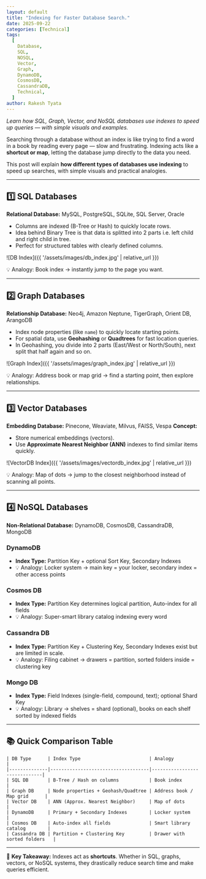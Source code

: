 ```yaml
---
layout: default
title: "Indexing for Faster Database Search."
date: 2025-09-22
categories: [Technical]
tags:
  [
    Database,
    SQL,
    NOSQL,
    Vector,
    Graph,
    DynamoDB,
    CosmosDB,
    CassandraDB,
    Technical,
  ]
author: Rakesh Tyata
---
```


_Learn how SQL, Graph, Vector, and NoSQL databases use indexes to speed up queries — with simple visuals and examples._

Searching through a database without an index is like trying to find a word in a book by reading every page — slow and frustrating. Indexing acts like a **shortcut or map**, letting the database jump directly to the data you need.

This post will explain **how different types of databases use indexing** to speed up searches, with simple visuals and practical analogies.

---

## 1️⃣ SQL Databases

**Relational Database:** MySQL, PostgreSQL, SQLite, SQL Server, Oracle

- Columns are indexed (B-Tree or Hash) to quickly locate rows. 
- Idea behind Binary Tree is that data is splitted into 2 parts i.e. left child and right child in tree.
- Perfect for structured tables with clearly defined columns.

![DB Index]({{ '/assets/images/db_index.jpg' | relative_url }})

💡 Analogy: Book index → instantly jump to the page you want.

---

## 2️⃣ Graph Databases

**Relationship Database:** Neo4j, Amazon Neptune, TigerGraph, Orient DB, ArangoDB

- Index node properties (like `name`) to quickly locate starting points.
- For spatial data, use **Geohashing** or **Quadtrees** for fast location queries.
- In Geohashing, you divide into 2 parts (East/West or North/South), next split that half again and so on. 

![Graph Index]({{ '/assets/images/graph_index.jpg' | relative_url }})

💡 Analogy: Address book or map grid → find a starting point, then explore relationships.

---

## 3️⃣ Vector Databases

**Embedding Database:** Pinecone, Weaviate, Milvus, FAISS, Vespa
**Concept:**

- Store numerical embeddings (vectors).
- Use **Approximate Nearest Neighbor (ANN)** indexes to find similar items quickly.

![VectorDB Index]({{ '/assets/images/vectordb_index.jpg' | relative_url }})

💡 Analogy: Map of dots → jump to the closest neighborhood instead of scanning all points.

---

## 4️⃣ NoSQL Databases

**Non-Relational Database:** DynamoDB, CosmosDB, CassandraDB, MongoDB

### DynamoDB

- **Index Type:** Partition Key + optional Sort Key, Secondary Indexes
- 💡 Analogy: Locker system → main key = your locker, secondary index = other access points

### Cosmos DB

- **Index Type:** Partition Key determines logical partition, Auto-index for all fields
- 💡 Analogy: Super-smart library catalog indexing every word

### Cassandra DB

- **Index Type:** Partition Key + Clustering Key, Secondary Indexes exist but are limited in scale.
- 💡 Analogy: Filing cabinet → drawers = partition, sorted folders inside = clustering key

### Mongo DB

- **Index Type:** Field Indexes (single-field, compound, text); optional Shard Key
- 💡 Analogy: Library → shelves = shard (optional), books on each shelf sorted by indexed fields

---

## 📚 Quick Comparison Table

```
| DB Type      | Index Type                         | Analogy                      |
|--------------|------------------------------------|------------------------------|
| SQL DB       | B-Tree / Hash on columns           | Book index                   |
| Graph DB     | Node properties + Geohash/Quadtree | Address book / Map grid      |
| Vector DB    | ANN (Approx. Nearest Neighbor)     | Map of dots                  |
| DynamoDB     | Primary + Secondary Indexes        | Locker system                |
| Cosmos DB    | Auto-index all fields              | Smart library catalog        |
| Cassandra DB | Partition + Clustering Key         | Drawer with sorted folders   |
```

---

🧠 **Key Takeaway:** Indexes act as **shortcuts**. Whether in SQL, graphs, vectors, or NoSQL systems, they drastically reduce search time and make queries efficient.
